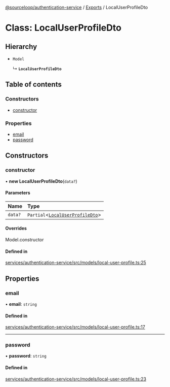 [@sourceloop/authentication-service](../README.md) / [Exports](../modules.md) / LocalUserProfileDto

# Class: LocalUserProfileDto

## Hierarchy

- `Model`

  ↳ **`LocalUserProfileDto`**

## Table of contents

### Constructors

- [constructor](LocalUserProfileDto.md#constructor)

### Properties

- [email](LocalUserProfileDto.md#email)
- [password](LocalUserProfileDto.md#password)

## Constructors

### constructor

• **new LocalUserProfileDto**(`data?`)

#### Parameters

| Name | Type |
| :------ | :------ |
| `data?` | `Partial`<[`LocalUserProfileDto`](LocalUserProfileDto.md)\> |

#### Overrides

Model.constructor

#### Defined in

[services/authentication-service/src/models/local-user-profile.ts:25](https://github.com/sourcefuse/loopback4-microservice-catalog/blob/a84fe677/services/authentication-service/src/models/local-user-profile.ts#L25)

## Properties

### email

• **email**: `string`

#### Defined in

[services/authentication-service/src/models/local-user-profile.ts:17](https://github.com/sourcefuse/loopback4-microservice-catalog/blob/a84fe677/services/authentication-service/src/models/local-user-profile.ts#L17)

___

### password

• **password**: `string`

#### Defined in

[services/authentication-service/src/models/local-user-profile.ts:23](https://github.com/sourcefuse/loopback4-microservice-catalog/blob/a84fe677/services/authentication-service/src/models/local-user-profile.ts#L23)
